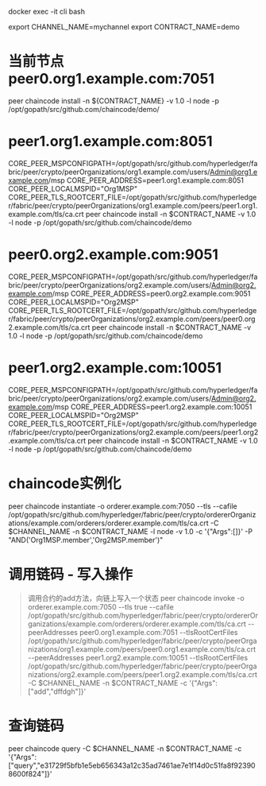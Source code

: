 docker exec -it cli bash

export CHANNEL_NAME=mychannel
export CONTRACT_NAME=demo

# 当前节点peer0.org1.example.com:7051
peer chaincode install -n ${CONTRACT_NAME} -v 1.0 -l node -p /opt/gopath/src/github.com/chaincode/demo/

# peer1.org1.example.com:8051
CORE_PEER_MSPCONFIGPATH=/opt/gopath/src/github.com/hyperledger/fabric/peer/crypto/peerOrganizations/org1.example.com/users/Admin@org1.example.com/msp CORE_PEER_ADDRESS=peer1.org1.example.com:8051 CORE_PEER_LOCALMSPID="Org1MSP" CORE_PEER_TLS_ROOTCERT_FILE=/opt/gopath/src/github.com/hyperledger/fabric/peer/crypto/peerOrganizations/org1.example.com/peers/peer1.org1.example.com/tls/ca.crt peer chaincode install -n $CONTRACT_NAME -v 1.0 -l node -p /opt/gopath/src/github.com/chaincode/demo


# peer0.org2.example.com:9051
CORE_PEER_MSPCONFIGPATH=/opt/gopath/src/github.com/hyperledger/fabric/peer/crypto/peerOrganizations/org2.example.com/users/Admin@org2.example.com/msp CORE_PEER_ADDRESS=peer0.org2.example.com:9051 CORE_PEER_LOCALMSPID="Org2MSP" CORE_PEER_TLS_ROOTCERT_FILE=/opt/gopath/src/github.com/hyperledger/fabric/peer/crypto/peerOrganizations/org2.example.com/peers/peer0.org2.example.com/tls/ca.crt peer chaincode install -n $CONTRACT_NAME -v 1.0 -l node -p /opt/gopath/src/github.com/chaincode/demo

# peer1.org2.example.com:10051
CORE_PEER_MSPCONFIGPATH=/opt/gopath/src/github.com/hyperledger/fabric/peer/crypto/peerOrganizations/org2.example.com/users/Admin@org2.example.com/msp CORE_PEER_ADDRESS=peer1.org2.example.com:10051 CORE_PEER_LOCALMSPID="Org2MSP" CORE_PEER_TLS_ROOTCERT_FILE=/opt/gopath/src/github.com/hyperledger/fabric/peer/crypto/peerOrganizations/org2.example.com/peers/peer1.org2.example.com/tls/ca.crt peer chaincode install -n $CONTRACT_NAME -v 1.0 -l node -p /opt/gopath/src/github.com/chaincode/demo

# chaincode实例化
peer chaincode instantiate -o orderer.example.com:7050 --tls --cafile /opt/gopath/src/github.com/hyperledger/fabric/peer/crypto/ordererOrganizations/example.com/orderers/orderer.example.com/tls/ca.crt -C $CHANNEL_NAME -n $CONTRACT_NAME -l node -v 1.0 -c '{"Args":[]}' -P "AND('Org1MSP.member','Org2MSP.member')"

# 调用链码 - 写入操作
> 调用合约的add方法，向链上写入一个状态
peer chaincode invoke -o orderer.example.com:7050 --tls true --cafile /opt/gopath/src/github.com/hyperledger/fabric/peer/crypto/ordererOrganizations/example.com/orderers/orderer.example.com/tls/ca.crt --peerAddresses peer0.org1.example.com:7051 --tlsRootCertFiles /opt/gopath/src/github.com/hyperledger/fabric/peer/crypto/peerOrganizations/org1.example.com/peers/peer0.org1.example.com/tls/ca.crt --peerAddresses peer1.org2.example.com:10051 --tlsRootCertFiles /opt/gopath/src/github.com/hyperledger/fabric/peer/crypto/peerOrganizations/org2.example.com/peers/peer1.org2.example.com/tls/ca.crt -C $CHANNEL_NAME -n $CONTRACT_NAME -c '{"Args":["add","dffdgh"]}'

# 查询链码
peer chaincode query -C $CHANNEL_NAME -n $CONTRACT_NAME -c '{"Args":["query","e31729f5bfb1e5eb656343a12c35ad7461ae7e1f14d0c51fa8f923908600f824"]}'
